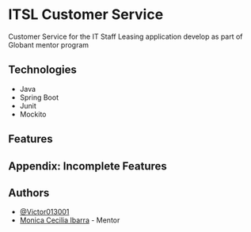 # ITSL Customer Service

Customer Service for the IT Staff Leasing application develop as part of Globant mentor program

## Technologies

- Java
- Spring Boot
- Junit
- Mockito


## Features

## Appendix: Incomplete Features

## Authors

- [@Victor013001](https://www.github.com/victor013001)
- [Monica Cecilia Ibarra](https://www.github.com/monicaibarra03) - Mentor
